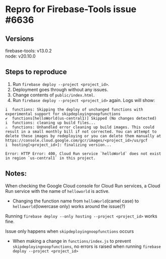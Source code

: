 # Repro for Firebase-Tools issue #6636

## Versions

firebase-tools: v13.0.2<br>
node: v20.10.0

## Steps to reproduce

1. Run `firebase deploy --project <project_id>`.
1. Deployment goes through without any issues.
1. Change contents of `public/index.html`.
1. Run `firebase deploy --project <project_id>` again. Logs will show:

```
i  functions: Skipping the deploy of unchanged functions with experimental support for skipdeployingnoopfunctions
✔  functions[helloWorld(us-central1)] Skipped (No changes detected)
i  functions: cleaning up build files...
⚠  functions: Unhandled error cleaning up build images. This could result in a small monthly bill if not corrected. You can attempt to delete these images by redeploying or you can delete them manually at https://console.cloud.google.com/gcr/images/<project_id>/us/gcf
i  hosting[<project_id>]: finalizing version...

Error: HTTP Error: 400, Cloud Run service `helloWorld` does not exist in region `us-central1` in this project.
```

## Notes:

When checking the Google Cloud console for Cloud Run services, a Cloud Run service with the name of `helloworld` is active.

- Changing the function name from `helloWorld`(camel case) to `helloworld`(lowercase only) works around the issue(?)

Running `firebase deploy --only hosting --project <project_id>` works fine.

Issue only happens when `skipdeployingnoopfunctions` occurs

- When making a change in `functions/index.js` to prevent
  `skipdeployingnoopfunctions`, no errors is raised when running `firebase deploy --project <project_id>`
